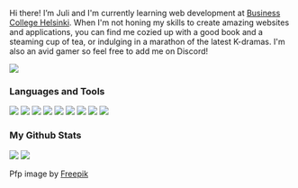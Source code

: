 Hi there! I’m Juli and I'm currently learning web development at [Business College Helsinki](https://www.bc.fi/). When I'm not honing my skills to create amazing websites and applications, you can find me cozied up with a good book and a steaming cup of tea, or indulging in a marathon of the latest K-dramas. I'm also an avid gamer so feel free to add me on Discord!

![](https://dcbadge.vercel.app/api/shield/146682053314871297?style=flat-square)

### Languages and Tools
<p>
  <img src="https://img.shields.io/badge/JavaScript-F7DF1E?style=flat-square&logo=javascript&logoColor=black"/>
  <img src="https://img.shields.io/badge/PHP-777BB4?style=flat-square&logo=php&logoColor=white"/>
  <img src="https://img.shields.io/badge/-HTML5-E34F26?style=flat-square&logo=html5&logoColor=white"/>
  <img src="https://img.shields.io/badge/-CSS3-1572B6?style=flat-square&logo=css3"/>
  <img src="https://img.shields.io/badge/-React-black?style=flat-square&logo=react"/>
  <img src="https://img.shields.io/badge/-Symfony-black?style=flat-square&logo=symfony"/>
  <img src="https://img.shields.io/badge/-MySQL-black?style=flat-square&logo=mysql"/>
  <img src="https://img.shields.io/badge/-Git-black?style=flat-square&logo=git"/>
  <img src="https://img.shields.io/badge/-GitHub-black?style=flat-square&logo=github"/>
</p>

<h3>My Github Stats</h2>

<p>
<img src="https://github-readme-stats.vercel.app/api?username=julilan&hide=contribs&count_private=true&show_icons=true&theme=react&hide_title=true&rank_icon=github&text_bold=false&line_height=30">
<img src="https://github-readme-stats.vercel.app/api/top-langs/?username=julilan&theme=react&hide=Dockerfile&layout=compact">
</p>

Pfp image by [Freepik](https://www.freepik.com/free-vector/collection-watercolor-autumn-animals_5289616.htm#query=forest%20animals&position=46&from_view=search&track=robertav1_2_sidr)

<!-- ![](https://komarev.com/ghpvc/?username=julilan&color=blue) -->
